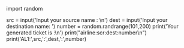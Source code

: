 import random

src = input('Input your source name : \n')
dest = input('Input your destination name: ')
number = random.randrange(101,200)
print('Your generated ticket is :\n')
print("airline:scr:dest:number\n")
print('AL1:',src,':',dest,':',number)
